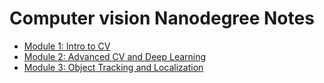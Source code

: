 # Computer vision Nanodegree Notes

- [Module 1: Intro to CV](m1.md)
- [Module 2: Advanced CV and Deep Learning](m2.md)
- [Module 3: Object Tracking and Localization](m3.md)
